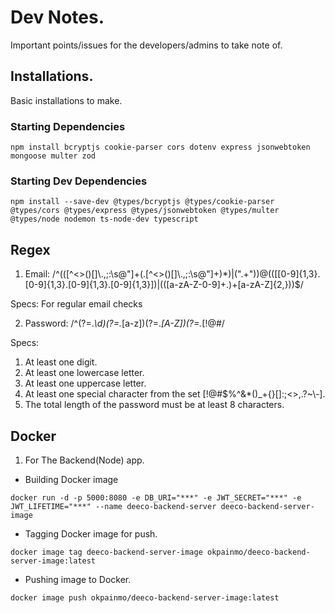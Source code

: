 # Dev Notes.

Important points/issues for the developers/admins to take note of.

## Installations.

Basic installations to make.

### Starting Dependencies

```shell
npm install bcryptjs cookie-parser cors dotenv express jsonwebtoken mongoose multer zod
```

### Starting Dev Dependencies

```shell
npm install --save-dev @types/bcryptjs @types/cookie-parser @types/cors @types/express @types/jsonwebtoken @types/multer @types/node nodemon ts-node-dev typescript
```

## Regex

1. Email: /^(([^<>()[\]\\.,;:\s@"]+(\.[^<>()[\]\\.,;:\s@"]+)\*)|(".+"))@((\[[0-9]{1,3}\.[0-9]{1,3}\.[0-9]{1,3}\.[0-9]{1,3}\])|(([a-zA-Z\-0-9]+\.)+[a-zA-Z]{2,}))$/

Specs: For regular email checks

2. Password: /^(?=._\d)(?=._[a-z])(?=._[A-Z])(?=._[!@#$%^&*()_+{}\[\]:;<>,.?~\\-]).{8,}$/

Specs:

1. At least one digit.
2. At least one lowercase letter.
3. At least one uppercase letter.
4. At least one special character from the set [!@#$%^&*()_+{}\[\]:;<>,.?~\\-].
5. The total length of the password must be at least 8 characters.

## Docker

1. For The Backend(Node) app.

- Building Docker image

```shell
docker run -d -p 5000:8080 -e DB_URI="***" -e JWT_SECRET="***" -e JWT_LIFETIME="***" --name deeco-backend-server deeco-backend-server-image
```

- Tagging Docker image for push.

```shell
docker image tag deeco-backend-server-image okpainmo/deeco-backend-server-image:latest
```

- Pushing image to Docker.

```shell
docker image push okpainmo/deeco-backend-server-image:latest
```
